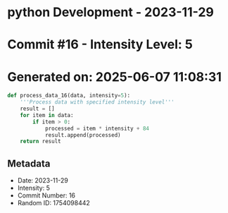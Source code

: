 ﻿# python Development - 2023-11-29
# Commit #16 - Intensity Level: 5
# Generated on: 2025-06-07 11:08:31
```python
def process_data_16(data, intensity=5):
    '''Process data with specified intensity level'''
    result = []
    for item in data:
        if item > 0:
            processed = item * intensity + 84
            result.append(processed)
    return result
```
## Metadata
- Date: 2023-11-29
- Intensity: 5
- Commit Number: 16
- Random ID: 1754098442

